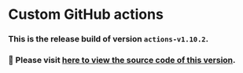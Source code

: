 # Custom GitHub actions
### This is the release build of version `actions-v1.10.2`.
### :pushpin: Please visit [here to view the source code of this version](https://github.com/woocommerce/grow/tree/7b0acc1f552d8f712860d8bcdedd6bb8842df640/packages/github-actions).

